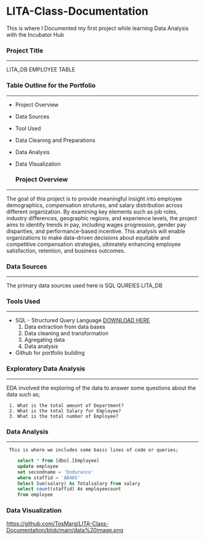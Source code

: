 # LITA-Class-Documentation
This is where I Documented my first project while learning Data Analysis with the Incubator Hub

### Project Title
-----

LITA_DB EMPLOYEE TABLE

### Table Outline for the Portfolio
-----
- Project Overview
- Data Sources
- Tool Used
- Data Cleaning and Preparations
- Data Analysis
- Data VIsualization

  ### Project Overview
-----
  The goal of this project is to provide meaningful insight into employee demographics, compensation strutures, and salary distribution  across different organization. By examining key elements such as job roles, industry differences, geographic regions, and experience levels, the project aims to identify trends in pay, including wages progression, gender pay disparities, and performance-based incentive. This analysis will enable organizations to make data-driven decisions about equitable and competitive compensation strategies, ultimately enhancing employee satisfaction, retention, and business outcomes.

  ### Data Sources
  -----
  The primary data sources used here is SQL QUREIES LITA_DB

  ### Tools Used
  -----
 
 -  SQL - Structured Query Language [DOWNLOAD HERE](https://www.microsoft.com)
     1. Data extraction from data bases
     2. Data cleaning and transformation
     3. Agregating data
     4.  Data analysis
 -  Github for portfolio  building

   ### Exploratory Data Analysis
   -----
   EDA involved the exploring of the data to answer some questions about the data such as;   
    
     1. What is the total amount of Department?
     2. What is the total Salary for Employee?
     3. What is the total number of Employee?

   ### Data Analysis
   ------
     This is where we includes some basic lines of code or queries;
      
   ````SQL
       select * from [dbo].[Employee]
       update employee
       set secondname = 'Endurance'
       where staffid = 'AB405'
       Select Sum(salary) As Totalsalary from salary
       select count(staffid) As employeecount
       from employee 
   ````

### Data Visualization   
https://github.com/TosMarg/LITA-Class-Documentation/blob/main/data%20image.png
